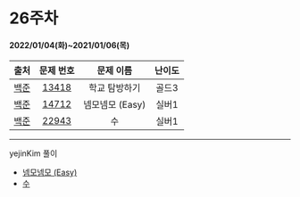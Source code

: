 # 26주차
#### 2022/01/04(화)~2021/01/06(목)

|               출처               |                   문제 번호                    |     문제 이름      | 난이도 |
| :------------------------------: | :--------------------------------------------: | :----------------: | :----: |
| [백준](https://www.acmicpc.net/) | [13418](https://www.acmicpc.net/problem/13418) | 학교 탐방하기       | 골드3  |
| [백준](https://www.acmicpc.net/) | [14712](https://www.acmicpc.net/problem/14712) | 넴모넴모 (Easy)     | 실버1  |
| [백준](https://www.acmicpc.net/) | [22943](https://www.acmicpc.net/problem/22943) | 수                 | 실버1 |

---

yejinKim 풀이
- [넴모넴모 (Easy)](https://yejinny.notion.site/14712-Easy-548d3208a3a54beda7ec15e186e74dc1)
- [수](https://yejinny.notion.site/22943-18c7b1245cfc4c61ac7835f7a57b35cd)
